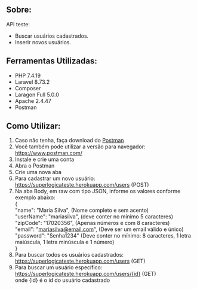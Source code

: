 ## Sobre:

API teste:
- Buscar usuários cadastrados.
- Inserir novos usuários.

## Ferramentas Utilizadas:

- PHP 7.4.19 
- Laravel 8.73.2
- Composer
- Laragon Full 5.0.0
- Apache 2.4.47
- Postman


## Como Utilizar:

01. Caso não tenha, faça download do [Postman](https://www.postman.com/downloads)
02. Você também pode utilizar a versão para navegador: https://www.postman.com/ 
03. Instale e crie uma conta
04. Abra o Postman
05. Crie uma nova aba 
06. Para cadastrar um novo usuário: https://superlogicateste.herokuapp.com/users (POST)
07. Na aba Body, em raw com tipo JSON, informe os valores conforme exemplo abaixo:  
    {  
        "name": "Maria Silva",    (Nome completo e sem acento)  
        "userName": "mariasilva", (deve conter no mínimo 5 caracteres)  
        "zipCode": "17020356",    (Apenas números e com 8 caracteres)  
        "email": "mariasilva@email.com", (Deve ser um email válido e único)  
        "password": "Senha1234"  (Deve conter no mínimo: 8 caracteres, 1 letra maiúscula, 1 letra minúscula e 1 número)   
    }
08. Para buscar todos os usuários cadastrados: https://superlogicateste.herokuapp.com/users (GET)
09. Para buscar um usuário específico: https://superlogicateste.herokuapp.com/users/{id} (GET)  
    onde {id} é o id do usuário cadastrado